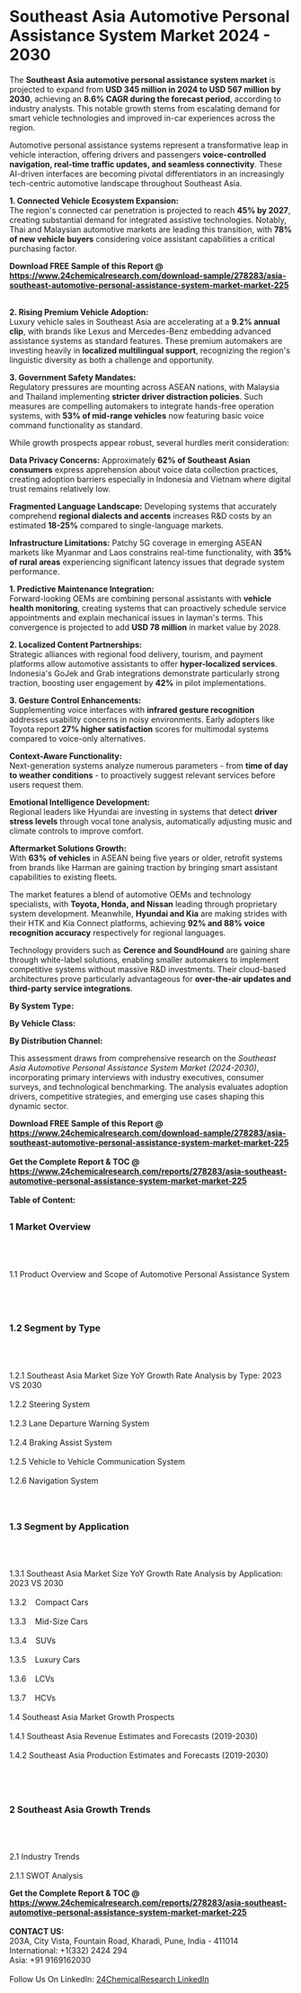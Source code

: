 <h1>Southeast Asia Automotive Personal Assistance System Market 2024 - 2030</h1><p>The <strong>Southeast Asia automotive personal assistance system market</strong> is projected to expand from <strong>USD 345 million in 2024 to USD 567 million by 2030</strong>, achieving an <strong>8.6% CAGR during the forecast period</strong>, according to industry analysts. This notable growth stems from escalating demand for smart vehicle technologies and improved in-car experiences across the region.</p><p>Automotive personal assistance systems represent a transformative leap in vehicle interaction, offering drivers and passengers <strong>voice-controlled navigation, real-time traffic updates, and seamless connectivity</strong>. These AI-driven interfaces are becoming pivotal differentiators in an increasingly tech-centric automotive landscape throughout Southeast Asia.</p><p><strong>1. Connected Vehicle Ecosystem Expansion:</strong><br>
The region's connected car penetration is projected to reach <strong>45% by 2027</strong>, creating substantial demand for integrated assistive technologies. Notably, Thai and Malaysian automotive markets are leading this transition, with <strong>78% of new vehicle buyers</strong> considering voice assistant capabilities a critical purchasing factor.</p><div><b>Download FREE Sample of this Report @ 
            <a href="https://www.24chemicalresearch.com/download-sample/278283/asia-southeast-automotive-personal-assistance-system-market-market-225">
            https://www.24chemicalresearch.com/download-sample/278283/asia-southeast-automotive-personal-assistance-system-market-market-225</a></b></div><br><p><strong>2. Rising Premium Vehicle Adoption:</strong><br>
Luxury vehicle sales in Southeast Asia are accelerating at a <strong>9.2% annual clip</strong>, with brands like Lexus and Mercedes-Benz embedding advanced assistance systems as standard features. These premium automakers are investing heavily in <strong>localized multilingual support</strong>, recognizing the region's linguistic diversity as both a challenge and opportunity.</p><p><strong>3. Government Safety Mandates:</strong><br>
Regulatory pressures are mounting across ASEAN nations, with Malaysia and Thailand implementing <strong>stricter driver distraction policies</strong>. Such measures are compelling automakers to integrate hands-free operation systems, with <strong>53% of mid-range vehicles</strong> now featuring basic voice command functionality as standard.</p><p>While growth prospects appear robust, several hurdles merit consideration:</p><p><strong>Data Privacy Concerns:</strong> Approximately <strong>62% of Southeast Asian consumers</strong> express apprehension about voice data collection practices, creating adoption barriers especially in Indonesia and Vietnam where digital trust remains relatively low.</p><p><strong>Fragmented Language Landscape:</strong> Developing systems that accurately comprehend <strong>regional dialects and accents</strong> increases R&amp;D costs by an estimated <strong>18-25%</strong> compared to single-language markets.</p><p><strong>Infrastructure Limitations:</strong> Patchy 5G coverage in emerging ASEAN markets like Myanmar and Laos constrains real-time functionality, with <strong>35% of rural areas</strong> experiencing significant latency issues that degrade system performance.</p><p><strong>1. Predictive Maintenance Integration:</strong><br>
Forward-looking OEMs are combining personal assistants with <strong>vehicle health monitoring</strong>, creating systems that can proactively schedule service appointments and explain mechanical issues in layman's terms. This convergence is projected to add <strong>USD 78 million</strong> in market value by 2028.</p><p><strong>2. Localized Content Partnerships:</strong><br>
Strategic alliances with regional food delivery, tourism, and payment platforms allow automotive assistants to offer <strong>hyper-localized services</strong>. Indonesia's GoJek and Grab integrations demonstrate particularly strong traction, boosting user engagement by <strong>42%</strong> in pilot implementations.</p><p><strong>3. Gesture Control Enhancements:</strong><br>
Supplementing voice interfaces with <strong>infrared gesture recognition</strong> addresses usability concerns in noisy environments. Early adopters like Toyota report <strong>27% higher satisfaction</strong> scores for multimodal systems compared to voice-only alternatives.</p><p><strong>Context-Aware Functionality:</strong><br>
    Next-generation systems analyze numerous parameters - from <strong>time of day to weather conditions</strong> - to proactively suggest relevant services before users request them.</p><p><strong>Emotional Intelligence Development:</strong><br>
    Regional leaders like Hyundai are investing in systems that detect <strong>driver stress levels</strong> through vocal tone analysis, automatically adjusting music and climate controls to improve comfort.</p><p><strong>Aftermarket Solutions Growth:</strong><br>
    With <strong>63% of vehicles</strong> in ASEAN being five years or older, retrofit systems from brands like Harman are gaining traction by bringing smart assistant capabilities to existing fleets.</p><p>The market features a blend of automotive OEMs and technology specialists, with <strong>Toyota, Honda, and Nissan</strong> leading through proprietary system development. Meanwhile, <strong>Hyundai and Kia</strong> are making strides with their HTK and Kia Connect platforms, achieving <strong>92% and 88% voice recognition accuracy</strong> respectively for regional languages.</p><p>Technology providers such as <strong>Cerence and SoundHound</strong> are gaining share through white-label solutions, enabling smaller automakers to implement competitive systems without massive R&amp;D investments. Their cloud-based architectures prove particularly advantageous for <strong>over-the-air updates and third-party service integrations</strong>.</p><p><strong>By System Type:</strong></p><p><strong>By Vehicle Class:</strong></p><p><strong>By Distribution Channel:</strong></p><p>This assessment draws from comprehensive research on the <em>Southeast Asia Automotive Personal Assistance System Market (2024-2030)</em>, incorporating primary interviews with industry executives, consumer surveys, and technological benchmarking. The analysis evaluates adoption drivers, competitive strategies, and emerging use cases shaping this dynamic sector.</p><div><b>Download FREE Sample of this Report @ 
            <a href="https://www.24chemicalresearch.com/download-sample/278283/asia-southeast-automotive-personal-assistance-system-market-market-225">
            https://www.24chemicalresearch.com/download-sample/278283/asia-southeast-automotive-personal-assistance-system-market-market-225</a></b></div><br><div><b>Get the Complete Report & TOC @ 
            <a href="https://www.24chemicalresearch.com/reports/278283/asia-southeast-automotive-personal-assistance-system-market-market-225">
            https://www.24chemicalresearch.com/reports/278283/asia-southeast-automotive-personal-assistance-system-market-market-225</a></b></div><br>
            <b>Table of Content:</b><p><h2><span style="font-size:16px"><strong>1 Market Overview&nbsp;&nbsp; &nbsp;</strong></span></h2><br />
<br />
<p>1.1 Product Overview and Scope of Automotive Personal Assistance System&nbsp;</p><br />
<br />
<h2><strong><span style="font-size:16px">1.2 Segment by Type&nbsp;&nbsp; &nbsp;</span></strong></h2><br />
<br />
<p>1.2.1 Southeast Asia Market Size YoY Growth Rate Analysis by Type: 2023 VS 2030&nbsp;&nbsp; &nbsp;<br /><br />
1.2.2 Steering System&nbsp;&nbsp; &nbsp;<br /><br />
1.2.3 Lane Departure Warning System<br /><br />
1.2.4 Braking Assist System<br /><br />
1.2.5 Vehicle to Vehicle Communication System<br /><br />
1.2.6 Navigation System<br /><br />
<br />
<h2><span style="font-size:16px"><strong>1.3 Segment by Application&nbsp;&nbsp;</strong></span></h2><br />
<br />
<p>1.3.1 Southeast Asia Market Size YoY Growth Rate Analysis by Application: 2023 VS 2030&nbsp;&nbsp; &nbsp;<br /><br />
1.3.2&nbsp;&nbsp; &nbsp;Compact Cars<br /><br />
1.3.3&nbsp;&nbsp; &nbsp;Mid-Size Cars<br /><br />
1.3.4&nbsp;&nbsp; &nbsp;SUVs<br /><br />
1.3.5&nbsp;&nbsp; &nbsp;Luxury Cars<br /><br />
1.3.6&nbsp;&nbsp; &nbsp;LCVs<br /><br />
1.3.7&nbsp;&nbsp; &nbsp;HCVs<br /><br />
1.4 Southeast Asia Market Growth Prospects&nbsp;&nbsp; &nbsp;<br /><br />
1.4.1 Southeast Asia Revenue Estimates and Forecasts (2019-2030)&nbsp;&nbsp; &nbsp;<br /><br />
1.4.2 Southeast Asia Production Estimates and Forecasts (2019-2030)&nbsp;&nbsp;</p><br />
<br />
<h2><span style="font-size:16px"><strong>2 Southeast Asia Growth Trends&nbsp;&nbsp; &nbsp;</strong></span></h2><br />
<br />
<p>2.1 Industry Trends&nbsp;&nbsp; &nbsp;<br /><br />
2.1.1 SWOT Analysis&nbsp;&nbsp; &nbsp;<br /</p><div><b>Get the Complete Report & TOC @ 
            <a href="https://www.24chemicalresearch.com/reports/278283/asia-southeast-automotive-personal-assistance-system-market-market-225">
            https://www.24chemicalresearch.com/reports/278283/asia-southeast-automotive-personal-assistance-system-market-market-225</a></b></div><br><b>CONTACT US:</b><br>
            203A, City Vista, Fountain Road, Kharadi, Pune, India - 411014<br>
            International: +1(332) 2424 294<br>
            Asia: +91 9169162030 <br><br>
            Follow Us On LinkedIn: <a href="https://www.linkedin.com/company/24chemicalresearch/">24ChemicalResearch LinkedIn</a>